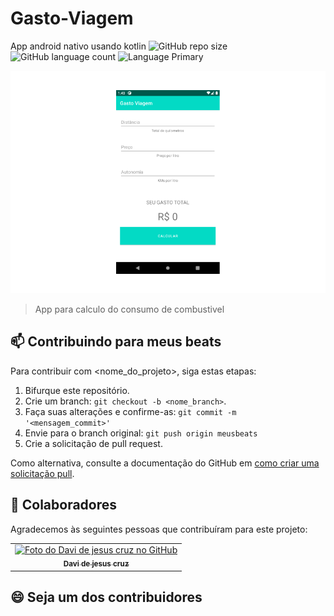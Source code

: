 # Gasto-Viagem
App android nativo usando kotlin
![GitHub repo size](https://img.shields.io/github/repo-size/davicruzof/Gasto-Viagem?style=for-the-badge)
![GitHub language count](https://img.shields.io/github/languages/count/davicruzof/Gasto-Viagem?style=for-the-badge)
![Language Primary](https://img.shields.io/github/languages/top/davicruzof/Gasto-Viagem?style=for-the-badge)


<img src="https://github.com/davicruzof/Gasto-Viagem/blob/main/A4%20-%201%20(3).png" alt="exemplo imagem">

> App para calculo do consumo de combustivel

## 📫 Contribuindo para meus beats
<!---Se o seu README for longo ou se você tiver algum processo ou etapas específicas que deseja que os contribuidores sigam, considere a criação de um arquivo CONTRIBUTING.md separado--->
Para contribuir com <nome_do_projeto>, siga estas etapas:

1. Bifurque este repositório.
2. Crie um branch: `git checkout -b <nome_branch>`.
3. Faça suas alterações e confirme-as: `git commit -m '<mensagem_commit>'`
4. Envie para o branch original: `git push origin meusbeats`
5. Crie a solicitação de pull request.

Como alternativa, consulte a documentação do GitHub em [como criar uma solicitação pull](https://help.github.com/en/github/collaborating-with-issues-and-pull-requests/creating-a-pull-request).

## 🤝 Colaboradores

Agradecemos às seguintes pessoas que contribuíram para este projeto:

<table>
  <tr>
    <td align="center">
      <a href="#">
        <img src="https://avatars.githubusercontent.com/u/47984117?v=4" width="100px;" alt="Foto do Davi de jesus cruz no GitHub"/><br>
        <sub>
          <b>Davi de jesus cruz</b>
        </sub>
      </a>
    </td>
  </tr>
</table>


## 😄 Seja um dos contribuidores<br>
